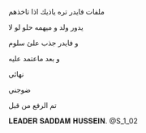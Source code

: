ملفات فايدر
تره ياذيك اذا تاخذهم 

يدور ولد و ميهمه حلو لو لا










و فايدر جذب علئ سلوم 



و بعد ماعتمد عليه



نهائي 

ضوجني 


تم الرفع من قبل 

𝐋𝐄𝐀𝐃𝐄𝐑 𝐒𝐀𝐃𝐃𝐀𝐌 𝐇𝐔𝐒𝐒𝐄𝐈𝐍.   @S_1_02
